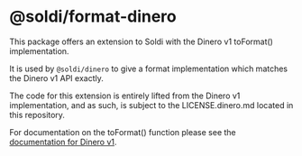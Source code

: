 # @soldi/format-dinero

This package offers an extension to Soldi with the Dinero v1
toFormat() implementation.

It is used by `@soldi/dinero` to give a format implementation which
matches the Dinero v1 API exactly.

The code for this extension is entirely lifted from the Dinero v1
implementation, and as such, is subject to the LICENSE.dinero.md
located in this repository.

For documentation on the toFormat() function please see the
[documentation for Dinero v1](https://dinerojs.com/module-dinero).